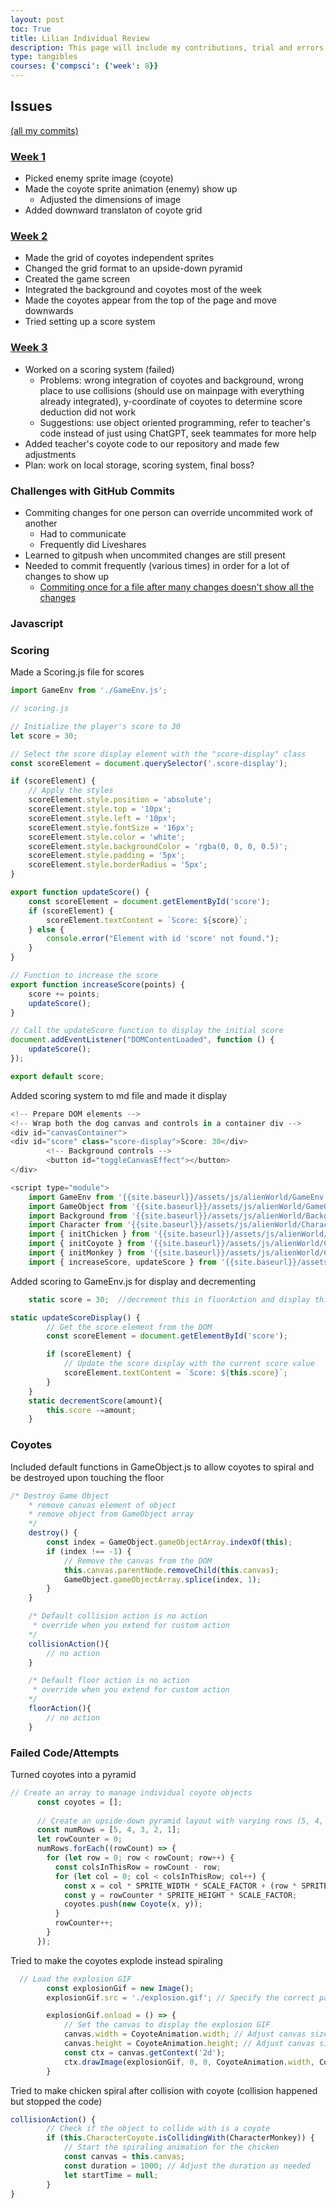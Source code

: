 ```yaml
---
layout: post
toc: True
title: Lilian Individual Review
description: This page will include my contributions, trial and errors, etc.
type: tangibles
courses: {'compsci': {'week': 8}}
---
```

## Issues
[(all my commits)](https://github.com/kaylale124/final-game/commits?author=LiliWuu)
### [Week 1](https://github.com/kaylale124/final-game/commit/563c2c9f005510ef8c312dd8fc15fd0f6573f420)
- Picked enemy sprite image (coyote)
- Made the coyote sprite animation (enemy) show up 
    - Adjusted the dimensions of image
- Added downward translaton of coyote grid

### [Week 2](https://github.com/kaylale124/final-game/commit/88fc4181fa3d61ca91553741f45163bd23ac0c5f)
- Made the grid of coyotes independent sprites
- Changed the grid format to an upside-down pyramid
- Created the game screen
- Integrated the background and coyotes most of the week
- Made the coyotes appear from the top of the page and move downwards
- Tried setting up a score system
### [Week 3](https://github.com/kaylale124/final-game/commit/0a792af965592520afa532f326ea31e42028b0d7)
- Worked on a scoring system (failed)
    - Problems: wrong integration of coyotes and background, wrong place to use collisions (should use on mainpage with everything already integrated), y-coordinate of coyotes to determine score deduction did not work
    - Suggestions: use object oriented programming, refer to teacher's code instead of just using ChatGPT, seek teammates for more help
- Added teacher's coyote code to our repository and made few adjustments
- Plan: work on local storage, scoring system, final boss?

### Challenges with GitHub Commits
- Commiting changes for one person can override uncommited work of another
    - Had to communicate
    - Frequently did Liveshares
- Learned to gitpush when uncommited changes are still present
- Needed to commit frequently (various times) in order for a lot of changes to show up
    - [Commiting once for a file after many changes doesn't show all the changes](https://github.com/kaylale124/final-game/commit/88fc4181fa3d61ca91553741f45163bd23ac0c5f) 

### Javascript
### Scoring 
Made a Scoring.js file for scores 
````javascript
import GameEnv from './GameEnv.js';

// scoring.js

// Initialize the player's score to 30
let score = 30;

// Select the score display element with the "score-display" class
const scoreElement = document.querySelector('.score-display');

if (scoreElement) {
    // Apply the styles
    scoreElement.style.position = 'absolute';
    scoreElement.style.top = '10px';
    scoreElement.style.left = '10px';
    scoreElement.style.fontSize = '16px';
    scoreElement.style.color = 'white';
    scoreElement.style.backgroundColor = 'rgba(0, 0, 0, 0.5)';
    scoreElement.style.padding = '5px';
    scoreElement.style.borderRadius = '5px';
}

export function updateScore() {
    const scoreElement = document.getElementById('score');
    if (scoreElement) {
        scoreElement.textContent = `Score: ${score}`;
    } else {
        console.error("Element with id 'score' not found.");
    }
}

// Function to increase the score
export function increaseScore(points) {
    score += points;
    updateScore();
}

// Call the updateScore function to display the initial score
document.addEventListener("DOMContentLoaded", function () {
    updateScore();
});

export default score;
````
Added scoring system to md file and made it display
````javascript
<!-- Prepare DOM elements -->
<!-- Wrap both the dog canvas and controls in a container div -->
<div id="canvasContainer">
<div id="score" class="score-display">Score: 30</div>
        <!-- Background controls -->
        <button id="toggleCanvasEffect"></button>
</div>

<script type="module">
    import GameEnv from '{{site.baseurl}}/assets/js/alienWorld/GameEnv.js';
    import GameObject from '{{site.baseurl}}/assets/js/alienWorld/GameObject.js';
    import Background from '{{site.baseurl}}/assets/js/alienWorld/Background.js';
    import Character from '{{site.baseurl}}/assets/js/alienWorld/Character.js';
    import { initChicken } from '{{site.baseurl}}/assets/js/alienWorld/CharacterChicken.js';
    import { initCoyote } from '{{site.baseurl}}/assets/js/alienWorld/CharacterCoyote2.js';
    import { initMonkey } from '{{site.baseurl}}/assets/js/alienWorld/CharacterMonkey.js';
    import { increaseScore, updateScore } from '{{site.baseurl}}/assets/js/alienWorld/Scoring.js';

````
Added scoring to GameEnv.js for display and decrementing
````javascript
    static score = 30;  //decrement this in floorAction and display this in DOM
````
````javascript
static updateScoreDisplay() {
        // Get the score element from the DOM
        const scoreElement = document.getElementById('score');

        if (scoreElement) {
            // Update the score display with the current score value
            scoreElement.textContent = `Score: ${this.score}`;
        }
    }
    static decrementScore(amount){
        this.score -=amount;
    }
````
### Coyotes
Included default functions in GameObject.js to allow coyotes to spiral and be destroyed upon touching the floor
````javascript
/* Destroy Game Object
    * remove canvas element of object
    * remove object from GameObject array
    */
    destroy() {
        const index = GameObject.gameObjectArray.indexOf(this);
        if (index !== -1) {
            // Remove the canvas from the DOM
            this.canvas.parentNode.removeChild(this.canvas);
            GameObject.gameObjectArray.splice(index, 1);
        }
    }

    /* Default collision action is no action
     * override when you extend for custom action
    */
    collisionAction(){
        // no action
    }

    /* Default floor action is no action
     * override when you extend for custom action
    */
    floorAction(){
        // no action
    }

````


### Failed Code/Attempts
Turned coyotes into a pyramid
````javascript
// Create an array to manage individual coyote objects
      const coyotes = [];
  
      // Create an upside-down pyramid layout with varying rows (5, 4, 3, 2, 1)
      const numRows = [5, 4, 3, 2, 1];
      let rowCounter = 0;
      numRows.forEach((rowCount) => {
        for (let row = 0; row < rowCount; row++) {
          const colsInThisRow = rowCount - row;
          for (let col = 0; col < colsInThisRow; col++) {
            const x = col * SPRITE_WIDTH * SCALE_FACTOR + (row * SPRITE_WIDTH * SCALE_FACTOR) / 2;
            const y = rowCounter * SPRITE_HEIGHT * SCALE_FACTOR;
            coyotes.push(new Coyote(x, y));
          }
          rowCounter++;
        }
      });
````
Tried to make the coyotes explode instead spiraling
````javascript
  // Load the explosion GIF
        const explosionGif = new Image();
        explosionGif.src = './explosion.gif'; // Specify the correct path

        explosionGif.onload = () => {
            // Set the canvas to display the explosion GIF
            canvas.width = CoyoteAnimation.width; // Adjust canvas size as needed
            canvas.height = CoyoteAnimation.height; // Adjust canvas size as needed
            const ctx = canvas.getContext('2d');
            ctx.drawImage(explosionGif, 0, 0, CoyoteAnimation.width, CoyoteAnimation.height);
        }

````
Tried to make chicken spiral after collision with coyote (collision happened but stopped the code)
````javascript
collisionAction() {
        // Check if the object to collide with is a coyote
        if (this.CharacterCoyote.isCollidingWith(CharacterMonkey)) {
            // Start the spiraling animation for the chicken
            const canvas = this.canvas;
            const duration = 1000; // Adjust the duration as needed
            let startTime = null;
        }
}
````